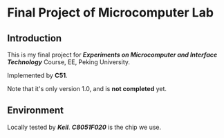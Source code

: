 # Final Project of Microcomputer Lab

## Introduction
This is my final project for ___Experiments on Microcomputer and Interface Technology___ Course, EE, Peking University.

Implemented by __C51__.

Note that it's only version 1.0, and is __not completed__ yet.

## Environment
Locally tested by ___Keil___. ___C8051F020___ is the chip we use.